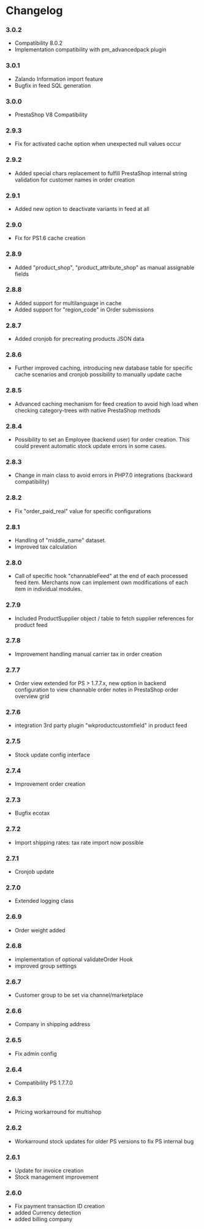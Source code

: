 # Changelog

### 3.0.2

- Compatibility 8.0.2
- Implementation compatibility with pm_advancedpack plugin

### 3.0.1

- Zalando Information import feature
- Bugfix in feed SQL generation

### 3.0.0

- PrestaShop V8 Compatibility

### 2.9.3

- Fix for activated cache option when unexpected null values occur

### 2.9.2

- Added special chars replacement to fulfill PrestaShop internal string validation for customer names in order creation

### 2.9.1

- Added new option to deactivate variants in feed at all

### 2.9.0

- Fix for PS1.6 cache creation 

### 2.8.9

- Added "product_shop", "product_attribute_shop" as manual assignable fields

### 2.8.8

- Added support for multilanguage in cache
- Added support for "region_code" in Order submissions

### 2.8.7

- Added cronjob for precreating products JSON data

### 2.8.6

- Further improved caching, introducing new database table for specific cache scenarios and cronjob possibility to manually update cache

### 2.8.5

- Advanced caching mechanism for feed creation to avoid high load when checking category-trees with native PrestaShop methods

### 2.8.4

- Possibility to set an Employee (backend user) for order creation. This could prevent automatic stock update errors in some cases.

### 2.8.3

- Change in main class to avoid errors in PHP7.0 integrations (backward compatibility)

### 2.8.2

- Fix "order_paid_real" value for specific configurations

### 2.8.1

- Handling of "middle_name" dataset.
- Improved tax calculation

### 2.8.0

- Call of specific hook "channableFeed" at the end of each processed feed item. Merchants now can implement own modifications of each item in individual modules. 

### 2.7.9

- Included ProductSupplier object / table to fetch supplier references for product feed

### 2.7.8

- Improvement handling manual carrier tax in order creation

### 2.7.7

- Order view extended for PS > 1.7.7.x, new option in backend configuration to view channable order notes in PrestaShop order overview grid

### 2.7.6

- integration 3rd party plugin "wkproductcustomfield" in product feed

### 2.7.5

- Stock update config interface

### 2.7.4

- Improvement order creation

### 2.7.3

- Bugfix ecotax

### 2.7.2

- Import shipping rates: tax rate import now possible

### 2.7.1

- Cronjob update

### 2.7.0

- Extended logging class

### 2.6.9

- Order weight added

### 2.6.8

- implementation of optional validateOrder Hook
- improved group settings

### 2.6.7

- Customer group to be set via channel/marketplace

### 2.6.6

- Company in shipping address

### 2.6.5

- Fix admin config

### 2.6.4

- Compatibility PS 1.7.7.0

### 2.6.3

- Pricing workarround for multishop

### 2.6.2

- Workarround stock updates for older PS versions to fix PS internal bug

### 2.6.1

- Update for invoice creation
- Stock management improvement

### 2.6.0

- Fix payment transaction ID creation 
- added Currency detection
- added billing company

